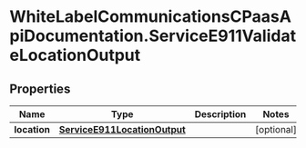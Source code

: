 # WhiteLabelCommunicationsCPaasApiDocumentation.ServiceE911ValidateLocationOutput

## Properties

Name | Type | Description | Notes
------------ | ------------- | ------------- | -------------
**location** | [**ServiceE911LocationOutput**](ServiceE911LocationOutput.md) |  | [optional] 


